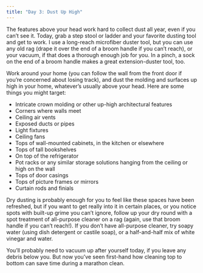 ```yaml
---
title: "Day 3: Dust Up High"
---
```


The features above your head work hard to collect dust all year, even if you can’t see it. Today, grab a step stool or ladder and your favorite dusting tool and get to work. I use a long-reach microfiber duster tool, but you can use any old rag (drape it over the end of a broom handle if you can’t reach), or your vacuum, if that does a thorough enough job for you. In a pinch, a sock on the end of a broom handle makes a great extension-duster tool, too.

Work around your home (you can follow the wall from the front door if you’re concerned about losing track), and dust the molding and surfaces up high in your home, whatever’s usually above your head. Here are some things you might target:

-  Intricate crown molding or other up-high architectural features
-  Corners where walls meet
-  Ceiling air vents
-  Exposed ducts or pipes
-  Light fixtures
-  Ceiling fans
-  Tops of wall-mounted cabinets, in the kitchen or elsewhere
-  Tops of tall bookshelves
-  On top of the refrigerator
-  Pot racks or any similar storage solutions hanging from the ceiling or high on the wall
-  Tops of door casings
-  Tops of picture frames or mirrors
-  Curtain rods and finials

Dry dusting is probably enough for you to feel like these spaces have been refreshed, but if you want to get really into it in certain places, or you notice spots with built-up grime you can’t ignore, follow up your dry round with a spot treatment of all-purpose cleaner on a rag (again, use that broom handle if you can’t reach!). If you don’t have all-purpose cleaner, try soapy water (using dish detergent or castile soap), or a half-and-half mix of white vinegar and water.

You’ll probably need to vacuum up after yourself today, if you leave any debris below you. But now you’ve seen first-hand how cleaning top to bottom can save time during a marathon clean.
